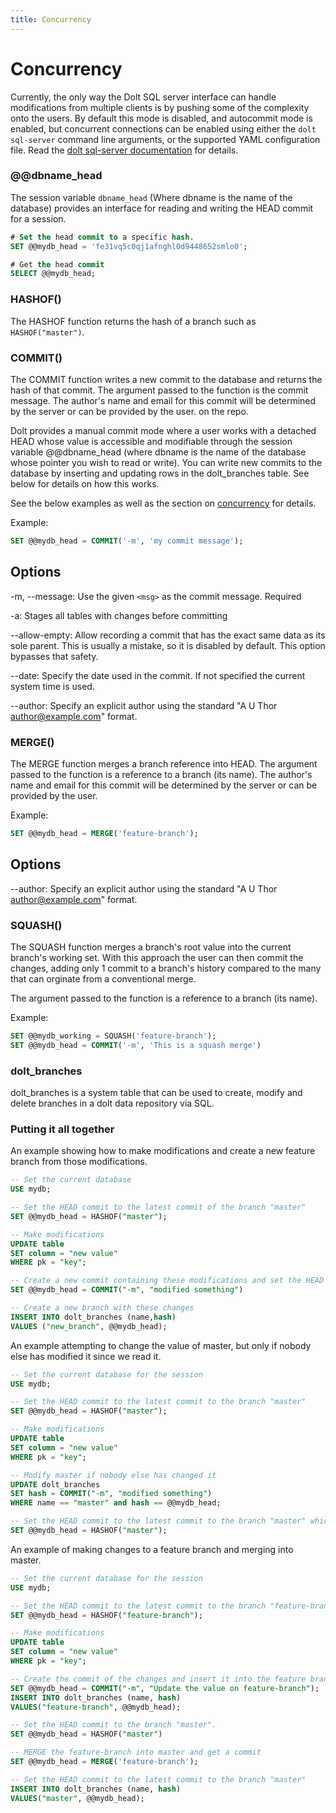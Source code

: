 ```yaml
---
title: Concurrency
---
```


# Concurrency

Currently, the only way the Dolt SQL server interface can handle modifications from multiple clients is by pushing some of the complexity onto the users. By default this mode is disabled, and autocommit mode is enabled, but concurrent connections can be enabled using either the `dolt sql-server` command line arguments, or the supported YAML configuration file. Read the [dolt sql-server documentation](../cli.md#dolt-sql-server) for details.

### @@dbname\_head

The session variable `dbname_head` \(Where dbname is the name of the database\) provides an interface for reading and writing the HEAD commit for a session.

```sql
# Set the head commit to a specific hash.
SET @@mydb_head = 'fe31vq5c0qj1afnghl0d9448652smlo0';

# Get the head commit
SELECT @@mydb_head;
```

### HASHOF\(\)

The HASHOF function returns the hash of a branch such as `HASHOF("master")`.

### COMMIT\(\)

The COMMIT function writes a new commit to the database and returns the hash of that commit. The argument passed to the function is the commit message. The author's name and email for this commit will be determined by the server or can be provided by the user. on the repo.

Dolt provides a manual commit mode where a user works with a detached HEAD whose value is accessible and modifiable through the session variable @@dbname\_head \(where dbname is the name of the database whose pointer you wish to read or write\). You can write new commits to the database by inserting and updating rows in the dolt\_branches table. See below for details on how this works.

See the below examples as well as the section on [concurrency](concurrency.md) for details.

Example:

```sql
SET @@mydb_head = COMMIT('-m', 'my commit message');
```

## Options

-m, --message: Use the given `<msg>` as the commit message. Required

-a: Stages all tables with changes before committing

--allow-empty: Allow recording a commit that has the exact same data as its sole parent. This is usually a mistake, so it is disabled by default. This option bypasses that safety.

--date: Specify the date used in the commit. If not specified the current system time is used.

--author: Specify an explicit author using the standard "A U Thor author@example.com" format.

### MERGE\(\)

The MERGE function merges a branch reference into HEAD. The argument passed to the function is a reference to a branch \(its name\). The author's name and email for this commit will be determined by the server or can be provided by the user.

Example:

```sql
SET @@mydb_head = MERGE('feature-branch');
```

## Options

--author: Specify an explicit author using the standard "A U Thor author@example.com" format.

### SQUASH\(\)

The SQUASH function merges a branch's root value into the current branch's working set. With this approach the user can then commit the changes, adding only 1 commit to a branch's
history compared to the many that can orginate from a conventional merge.

The argument passed to the function is a reference to a branch \(its name\).

Example:

```sql
SET @@mydb_working = SQUASH('feature-branch');
SET @@mydb_head = COMMIT('-m', 'This is a squash merge')
```
### dolt\_branches

dolt\_branches is a system table that can be used to create, modify and delete branches in a dolt data repository via SQL.

### Putting it all together

An example showing how to make modifications and create a new feature branch from those modifications.

```sql
-- Set the current database
USE mydb;

-- Set the HEAD commit to the latest commit of the branch "master"
SET @@mydb_head = HASHOF("master");

-- Make modifications
UPDATE table
SET column = "new value"
WHERE pk = "key";

-- Create a new commit containing these modifications and set the HEAD commit for this session to that commit
SET @@mydb_head = COMMIT("-m", "modified something")

-- Create a new branch with these changes
INSERT INTO dolt_branches (name,hash)
VALUES ("new_branch", @@mydb_head);
```

An example attempting to change the value of master, but only if nobody else has modified it since we read it.

```sql
-- Set the current database for the session
USE mydb;

-- Set the HEAD commit to the latest commit to the branch "master"
SET @@mydb_head = HASHOF("master");

-- Make modifications
UPDATE table
SET column = "new value"
WHERE pk = "key";

-- Modify master if nobody else has changed it
UPDATE dolt_branches
SET hash = COMMIT("-m", "modified something")
WHERE name == "master" and hash == @@mydb_head;

-- Set the HEAD commit to the latest commit to the branch "master" which we just wrote
SET @@mydb_head = HASHOF("master");
```

An example of making changes to a feature branch and merging into master.

```sql
-- Set the current database for the session
USE mydb;

-- Set the HEAD commit to the latest commit to the branch "feature-branch"
SET @@mydb_head = HASHOF("feature-branch");

-- Make modifications
UPDATE table
SET column = "new value"
WHERE pk = "key";

-- Create the commit of the changes and insert it into the feature branch
SET @@mydb_head = COMMIT("-m", "Update the value on feature-branch");
INSERT INTO dolt_branches (name, hash)
VALUES("feature-branch", @@mydb_head);

-- Set the HEAD commit to the branch "master".
SET @@mydb_head = HASHOF("master")

-- MERGE the feature-branch into master and get a commit
SET @@mydb_head = MERGE('feature-branch');

-- Set the HEAD commit to the latest commit to the branch "master"
INSERT INTO dolt_branches (name, hash)
VALUES("master", @@mydb_head);
```
